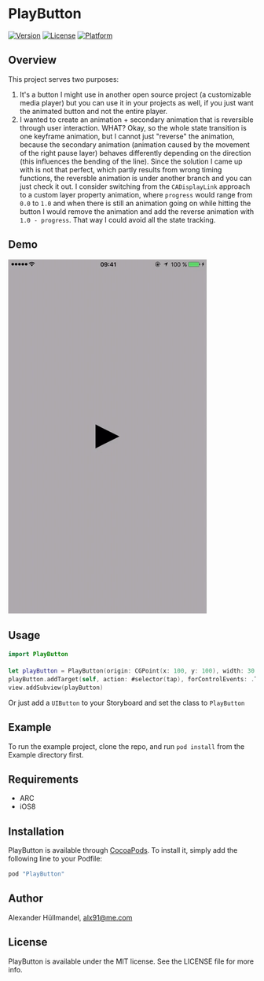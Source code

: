 # PlayButton

[![Version](https://img.shields.io/cocoapods/v/PlayButton.svg?style=flat)](http://cocoapods.org/pods/PlayButton)
[![License](https://img.shields.io/cocoapods/l/PlayButton.svg?style=flat)](http://cocoapods.org/pods/PlayButton)
[![Platform](https://img.shields.io/cocoapods/p/PlayButton.svg?style=flat)](http://cocoapods.org/pods/PlayButton)

## Overview

This project serves two purposes: 
1. It's a button I might use in another open source project (a customizable media player) but you can use it in your projects as well, if you just want the animated button and not the entire player. 
2. I wanted to create an animation + secondary animation that is reversible through user interaction. WHAT? Okay, so the whole state transition is one keyframe animation, but I cannot just "reverse" the animation, because the secondary animation (animation caused by the movement of the right pause layer) behaves differently depending on the direction (this influences the bending of the line). Since the solution I came up with is not that perfect, which partly results from wrong timing functions, the reversble animation is under another branch and you can just check it out. I consider switching from the `CADisplayLink` approach to a custom layer property animation, where `progress` would range from `0.0` to `1.0` and when there is still an animation going on while hitting the button I would remove the animation and add the reverse animation with `1.0 - progress`. That way I could avoid all the state tracking. 

## Demo
![alt tag](PlayPause.gif) 

## Usage

```Swift
import PlayButton

let playButton = PlayButton(origin: CGPoint(x: 100, y: 100), width: 30.0, initialAction: .Pause)
playButton.addTarget(self, action: #selector(tap), forControlEvents: .TouchUpInside)
view.addSubview(playButton)
```

Or just add a `UIButton` to your Storyboard and set the class to `PlayButton` 

## Example

To run the example project, clone the repo, and run `pod install` from the Example directory first.

## Requirements
* ARC
* iOS8

## Installation

PlayButton is available through [CocoaPods](http://cocoapods.org). To install
it, simply add the following line to your Podfile:

```ruby
pod "PlayButton"
```

## Author

Alexander Hüllmandel, alx91@me.com

## License

PlayButton is available under the MIT license. See the LICENSE file for more info.
